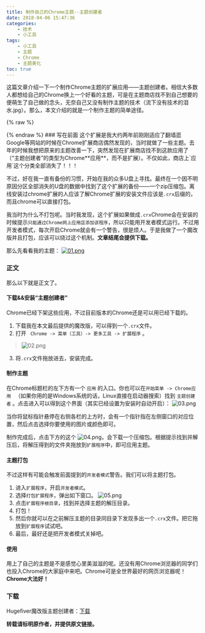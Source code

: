 ```yaml
---
title: 制作自己的Chrome主题--主题创建者
date: 2018-04-06 15:47:36
categories: 
	- 技术
	- 小工具
tags: 
	- 小工具
	- 主题
	- Chrome
	- 主题美化
toc: true
---
```


这篇文章介绍一下一个制作Chrome主题的扩展应用——主题创建者。相信大多数人都想给自己的Chrome换上一个好看的主题，可是在主题商店找不到自己想要的便萌生了自己做的念头，无奈自己又没有制作主题的技术（流下没有技术的泪水.jpg）。那么，本文介绍的就是一个制作主题的简单途径。

<!--more-->
{% raw %}
<link rel="stylesheet" href="https://resource.rurilove.moe/statics/aplayer/APlayer.min.css">
<script src="https://resource.rurilove.moe/statics/aplayer/APlayer.min.js"></script>
<div id="player" class="aplyer" style="width: 100%;margin: auto "></div>
<script type="text/javascript">
	var ap = new APlayer({ 
	    element: document.getElementById('player'), 
	    narrow: false, 
	    autoplay: true, 
	    showlrc: false, 
	    music: { 
	        title: 'Endless Journey (instrumental)', 
	        author: '水瀬いのり', 
	        url: 'https://resource.rurilove.moe/musics/01.mp3', 
	        pic: 'https://resource.rurilove.moe/images/mufront/01.jpg' 
	    } 
	}); 
	ap.init(); 
</script>
{% endraw %}
### 写在前面
这个扩展是我大约两年前刚刚适应了翻墙逛Google等网站的时候在Chrome扩展商店偶然发现的，当时就做了一些主题。去年的时候我想把原来的主题改善一下，突然发现在扩展商店找不到这款应用了（“主题创建者”的类型为Chrome**应用**，而不是扩展）。不仅如此，商店上`应用`这个分类全部消失了！！！

不过，好在我一直有备份的习惯，开始在我的众多U盘上寻找。最终在一个因不明原因分区全部消失的U盘的数据中找到了这个扩展的备份——一个zip压缩包。离线安装过chrome扩展的人应该了解Chrome扩展的安装文件应该是`.crx`后缀的，而且chrome可以直接打包。

我当时为什么不打包呢。当时我发现，这个扩展如果做成`.crx`Chrome会在安装的时候提示`只能通过Chrome网上应用店添加该程序`，所以只能用开发者模式运行。不过用开发者模式，每次开启Chrome就会有一个警告，很是烦人。于是我做了一个魔改版并且打包，应该可以绕过这个机制。**文章结尾会提供下载。**

那么先看看我的主题：
[![01.png](https://i.yusa.me/EBf1E4RnRAan.png "点击下载")](https://resource.rurilove.moe/DownLoad/theme1.crx)

### 正文
那么以下就是正文了。

#### 下载&&安装“主题创建者”
Chrome已经下架这些应用，不过目前版本的Chrome还是可以用已经下载的。

1. 下载我在本文最后提供的魔改版，可以得到一个`.crx`文件。
2. 打开 ` Chrome -> 菜单（工具）-> 更多工具 -> 扩展程序` 。
> ![02.png](https://i.yusa.me/LJfejJALxagz.png)

3. 将`.crx`文件拖放进去，安装完成。

#### 制作主题
在Chrome标题栏的左下方有一个 `应用` 的入口。你也可以在`开始菜单 -> Chrome应用 ` （如果你用的是Windows系统的话，Linux直接在启动器搜索）找到 `主题创建者` 。点击进入可以得到这个界面（其实已经设置为安装时自动开启）：
![03.png](https://i.yusa.me/WKiGEo8KJyb4.png)

当你将鼠标指针悬停在右侧各栏的上方时，会有一个指针指在左侧窗口的对应位置，然后点击选择你要使用的图片或颜色即可。

制作完成后，点击下方的这个 ![04.png](https://i.yusa.me/e8U9jX0a2Pbj.png)，会下载一个压缩包。根据提示找到并解压后，将解压得到的文件夹拖放到`扩展程序`中，即可应用主题。

#### 主题打包
不过这样有可能会触发前面提到的`开发者模式`警告。我们可以将主题打包。
1. 进入`扩展程序`，开启`开发者模式`。
2. 选择`打包扩展程序`，弹出如下窗口。
![05.png](https://i.yusa.me/32Cprqb0NwxY.png)
3. 点击`扩展程序根目录`，找到并选择主题的解压目录。
4. 打包！
5. 然后你就可以在之前解压主题的目录同目录下发现多出一个`.crx`文件。把它拖放到`扩展程序`试试吧。
6. 最后，最好还是把开发者模式关掉吧。

#### 使用
用上了自己的主题是不是感觉心里美滋滋的呢。还没有用Chrome浏览器的同学们也投入Chrome的大家庭中来吧。Chrome可是全世界最好的网页浏览器呢！**Chrome大法好！**

### 下载
Hugefiver魔改版主题创建者：[下载](https://resource.rurilove.moe/DownLoad/Chrome_Theme_Creator.crx)

**转载请标明原作者，并提供原文链接。**